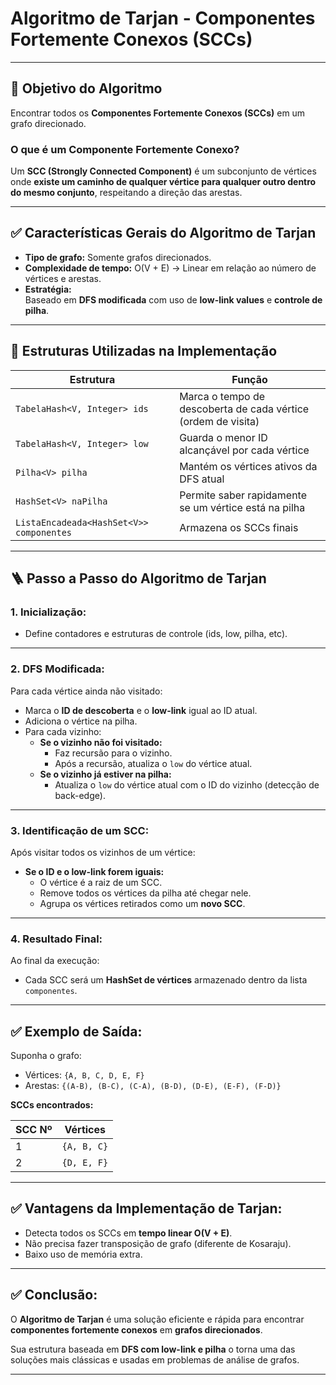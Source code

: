 # Algoritmo de Tarjan - Componentes Fortemente Conexos (SCCs)

---

## 🎯 Objetivo do Algoritmo

Encontrar todos os **Componentes Fortemente Conexos (SCCs)** em um grafo direcionado.

### O que é um Componente Fortemente Conexo?

Um **SCC (Strongly Connected Component)** é um subconjunto de vértices onde **existe um caminho de qualquer vértice para qualquer outro dentro do mesmo conjunto**, respeitando a direção das arestas.

---

## ✅ Características Gerais do Algoritmo de Tarjan

- **Tipo de grafo:** Somente grafos direcionados.
- **Complexidade de tempo:** O(V + E) → Linear em relação ao número de vértices e arestas.
- **Estratégia:**  
  Baseado em **DFS modificada** com uso de **low-link values** e **controle de pilha**.

---

## 🧠 Estruturas Utilizadas na Implementação

| Estrutura               | Função                                      |
|-------------------------|-------------------------------------------|
| `TabelaHash<V, Integer> ids` | Marca o tempo de descoberta de cada vértice (ordem de visita) |
| `TabelaHash<V, Integer> low` | Guarda o menor ID alcançável por cada vértice |
| `Pilha<V> pilha`             | Mantém os vértices ativos da DFS atual |
| `HashSet<V> naPilha`         | Permite saber rapidamente se um vértice está na pilha |
| `ListaEncadeada<HashSet<V>> componentes` | Armazena os SCCs finais |

---

## 🪜 Passo a Passo do Algoritmo de Tarjan

### 1. Inicialização:
- Define contadores e estruturas de controle (ids, low, pilha, etc).

---

### 2. DFS Modificada:

Para cada vértice ainda não visitado:

- Marca o **ID de descoberta** e o **low-link** igual ao ID atual.
- Adiciona o vértice na pilha.
- Para cada vizinho:
    - **Se o vizinho não foi visitado:**
        - Faz recursão para o vizinho.
        - Após a recursão, atualiza o `low` do vértice atual.
    - **Se o vizinho já estiver na pilha:**
        - Atualiza o `low` do vértice atual com o ID do vizinho (detecção de back-edge).

---

### 3. Identificação de um SCC:

Após visitar todos os vizinhos de um vértice:

- **Se o ID e o low-link forem iguais:**
    - O vértice é a raiz de um SCC.
    - Remove todos os vértices da pilha até chegar nele.
    - Agrupa os vértices retirados como um **novo SCC**.

---

### 4. Resultado Final:

Ao final da execução:

- Cada SCC será um **HashSet de vértices** armazenado dentro da lista `componentes`.

---

## ✅ Exemplo de Saída:

Suponha o grafo:

- Vértices: `{A, B, C, D, E, F}`
- Arestas: `{(A-B), (B-C), (C-A), (B-D), (D-E), (E-F), (F-D)}`

**SCCs encontrados:**

| SCC Nº | Vértices        |
|------ |---------------- |
| 1     | `{A, B, C}`      |
| 2     | `{D, E, F}`      |

---

## ✅ Vantagens da Implementação de Tarjan:

- Detecta todos os SCCs em **tempo linear O(V + E)**.
- Não precisa fazer transposição de grafo (diferente de Kosaraju).
- Baixo uso de memória extra.

---

## ✅ Conclusão:

O **Algoritmo de Tarjan** é uma solução eficiente e rápida para encontrar **componentes fortemente conexos** em **grafos direcionados**.

Sua estrutura baseada em **DFS com low-link e pilha** o torna uma das soluções mais clássicas e usadas em problemas de análise de grafos.

---
